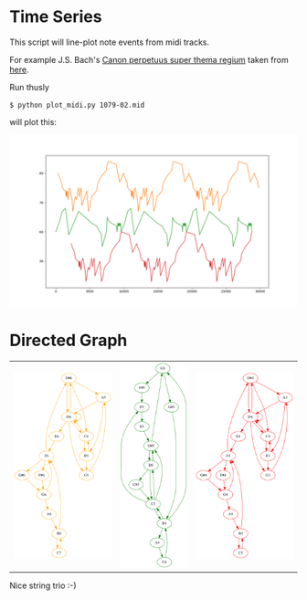 # Time Series


This script will line-plot note events from midi tracks.

For example J.S. Bach's [Canon perpetuus super thema regium](http://www.jsbach.net/midi/1079-02.mid) taken from 
[here](http://www.jsbach.net/midi/midi_musicaloffering.html).

Run thusly

    $ python plot_midi.py 1079-02.mid

will plot this:

<img src="string_trio.png">


# Directed Graph
<table>
<tr>
<td><img src="g0.dot.png" width="100%"></td>
<td><img src="g1.dot.png" width="100%"></td>
<td><img src="g2.dot.png" width="100%"></td>
</tr>
</table>

Nice string trio :-)
